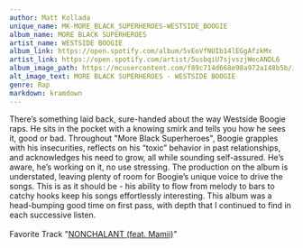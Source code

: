```yaml
---
author: Matt Kollada
unique_name: MK-MORE_BLACK_SUPERHEROES-WESTSIDE_BOOGIE
album_name: MORE BLACK SUPERHEROES
artist_name: WESTSIDE BOOGIE
album_link: https://open.spotify.com/album/5vEoVfNUIb14lEGgAfzkMx
artist_link: https://open.spotify.com/artist/5usbqiU7sjvszjWecANDL6
album_image_path: https://mcusercontent.com/f89c714d668e98a972a148b5b/images/adaa7325-3462-7e4c-e94f-4f9297aa657f.jpeg
alt_image_text: MORE BLACK SUPERHEROES - WESTSIDE BOOGIE
genre: Rap
markdown: kramdown
---
```

There’s something laid back, sure-handed about the way Westside Boogie raps. He sits in the pocket with a knowing smirk and tells you how he sees it, good or bad. Throughout "More Black Superheroes", Boogie grapples with his insecurities, reflects on his “toxic” behavior in past relationships, and acknowledges his need to grow, all while sounding self-assured. He’s aware, he’s working on it, no use stressing. The production on the album is understated, leaving plenty of room for Boogie’s unique voice to drive the songs. This is as it should be - his ability to flow from melody to bars to catchy hooks keep his songs effortlessly interesting. This album was a head-bumping good time on first pass, with depth that I continued to find in each successive listen. 
<br>
<br>
Favorite Track "<a href="https://open.spotify.com/track/2mz9mssxUxuUdBBiMWXdIF">NONCHALANT (feat. Mamii)</a>"